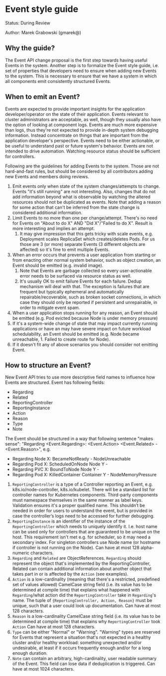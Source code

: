 # Event style guide

Status: During Review

Author: Marek Grabowski (gmarek@)

## Why the guide?

The Event API change proposal is the first step towards having useful Events in the system. Another step is to formalize the Event style guide, i.e. set of properties that developers need to ensure when adding new Events to the system. This is necessary to ensure that we have a system in which all components emit consistently structured Events.

## When to emit an Event?

Events are expected to provide important insights for the application developer/operator on the state of their application. Events relevant to cluster administrators are acceptable, as well, though they usually also have the option of looking at component logs. Events are much more expensive than logs, thus they're not expected to provide in-depth system debugging information. Instead concentrate on things that are important from the application developer's perspective. Events need to be either actionable, or be useful to understand past or future system's behavior. Events are not intended to drive automation. Watching resource status should be sufficient for controllers.

Following are the guidelines for adding Events to the system. Those are not hard-and-fast rules, but should be considered by all contributors adding new Events and members doing reviews.
1. Emit events only when state of the system changes/attempts to change. Events "it's still running" are not interesting. Also, changes that do not add information beyond what is observable by watching the altered resources should not be duplicated as events. Note that adding a reason for some action that can't be inferred from the state change is considered additional information.
1. Limit Events to no more than one per change/attempt. There's no need for Events on "About to do X" AND "Did X"/"Failed to do X". Result is more interesting and implies an attempt.
	1. It may give impression that this gets tricky with scale events, e.g. Deployment scales ReplicaSet which creates/deletes Pods. For us those are 3 (or more) separate Events (3 different objects are affected) so it's fine to emit multiple Events.
1. When an error occurs that prevents a user application from starting or from enacting other normal system behavior, such as object creation, an Event should be emitted (e.g. invalid image).
	1. Note that Events are garbage collected so every user-actionable error needs to be surfaced via resource status as well.
	1. It's usually OK to emit failure Events for each failure. Dedup mechanism will deal with that. The exception is failures that are frequent but typically ephemeral and automatically repairable/recoverable, such as broken socket connections, in which case they should only be reported if persistent and unrepairable, in order to mitigate event spam.
1. When a user application stops running for any reason, an Event should be emitted (e.g. Pod evicted because Node is under memory pressure)
1. If it's a system-wide change of state that may impact currently running applications or have an may have severe impact on future workload schedulability, an Event should be emitted (e.g. Node became unreachable, 1. Failed to create route for Node).
1. If it doesn't fit any of above scenarios you should consider not emitting Event.

## How to structure an Event?
New Event API tries to use more descriptive field names to influence how Events are structured. Event has following fields:
* Regarding
* Related
* ReportingController
* ReportingInstance
* Action
* Reason
* Type
* Note

The Event should be structured in a way that following sentence "makes sense":
"Regarding <Event.Regarding>: <Event.Action> <Event.Related> - <Event.Reason>", e.g.
* Regarding Node X: BecameNotReady - NodeUnreachable
* Regarding Pod X: ScheduledOnNode Node Y - <nil>
* Regarding PVC X: BoundToNode Node Y - <nil>
* Regarding Pod X: KilledContainer Container Y - NodeMemoryPressure

1. `ReportingController` is a type of a Controller reporting an Event, e.g. k8s.io/node-controller, k8s.io/kubelet. There will be a standard list for controller names for Kubernetes components. Third-party components must namespace themselves in the same manner as label keys. Validation ensures it's a proper qualified name. This shouldn’t be needed in order for users to understand the event, but is provided in case the controller’s logs need to be accessed for further debugging.
1. `ReportingInstance` is an identifier of the instance of the `ReportingController` which needs to uniquely identify it. I.e. host name can be used only for controllers that are guaranteed to be unique on the host. This requirement isn't met e.g. for scheduler, so it may need a secondary index. For singleton controllers use Node name (or hostname if controller is not running on the Node). Can have at most 128 alpha-numeric characters.
1. `Regarding` and `Related` are ObjectReferences. `Regarding` should represent the object that's implemented by the ReportingController, Related can contain additional information about another object that takes part in or is affected by the `Action` (see examples).
1. `Action` is a low-cardinality (meaning that there's a restricted, predefined set of values allowed) CamelCase string field (i.e. its value has to be determined at compile time) that explains what happened with `Regarding`/what action did the `ReportingController` take in `Regarding`'s name.  The tuple of `{ReportingController, Action, Reason}` must be unique, such that a user could look up documentation. Can have at most 128 characters.
1. `Reason` is a low-cardinality CamelCase string field (i.e. its value has to be determined at compile time) that explains why `ReportingController` took `Action` Can have at most 128 characters.
1. `Type` can be either "Normal" or "Warning". "Warning" types are reserved for Events that represent a situation that's not expected in a healthy cluster and/or healthy workload: something unexpected and/or undesirable, at least if it occurs frequently enough and/or for a long enough duration.
1. `Note` can contain an arbitrary, high-cardinality, user readable summary of the Event. This field can lose data if deduplication is triggered. Can have at most 1024 characters.

